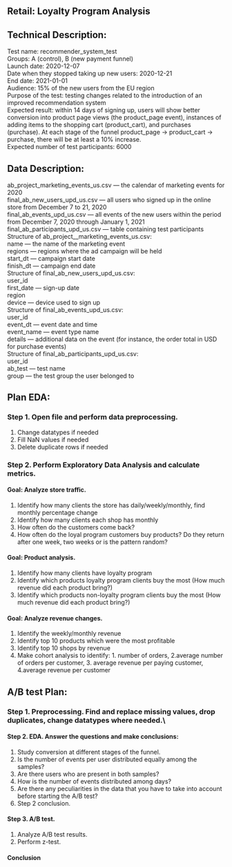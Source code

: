 ## Retail: Loyalty Program Analysis

## Technical Description:
Test name: recommender_system_test<br>
Groups: А (control), B (new payment funnel)<br>
Launch date: 2020-12-07<br>
Date when they stopped taking up new users: 2020-12-21<br>
End date: 2021-01-01<br>
Audience: 15% of the new users from the EU region<br>
Purpose of the test: testing changes related to the introduction of an improved recommendation system<br>
Expected result: within 14 days of signing up, users will show better conversion into product page views (the product_page event), instances of adding items to the shopping cart (product_cart), and purchases (purchase). At each stage of the funnel product_page → product_cart → purchase, there will be at least a 10% increase.<br>
Expected number of test participants: 6000<br>


## Data Description:
ab_project_marketing_events_us.csv — the calendar of marketing events for 2020<br>
final_ab_new_users_upd_us.csv — all users who signed up in the online store from December 7 to 21, 2020<br>
final_ab_events_upd_us.csv — all events of the new users within the period from December 7, 2020 through January 1, 2021<br>
final_ab_participants_upd_us.csv — table containing test participants<br>
Structure of ab_project__marketing_events_us.csv:<br>
name — the name of the marketing event<br>
regions — regions where the ad campaign will be held<br>
start_dt — campaign start date<br>
finish_dt — campaign end date<br>
Structure of final_ab_new_users_upd_us.csv:<br>
user_id<br>
first_date — sign-up date<br>
region<br>
device — device used to sign up<br>
Structure of final_ab_events_upd_us.csv:<br>
user_id<br>
event_dt — event date and time<br>
event_name — event type name<br>
details — additional data on the event (for instance, the order total in USD for purchase events)<br>
Structure of final_ab_participants_upd_us.csv:<br>
user_id<br>
ab_test — test name<br>
group — the test group the user belonged to<br>


## Plan EDA:

### Step 1. Open file and perform data preprocessing.

1. Change datatypes if needed
2. Fill NaN values if needed
3. Delete duplicate rows if needed

### Step 2. Perform Exploratory Data Analysis and calculate metrics.

#### Goal: Analyze store traffic.

1. Identify how many clients the store has daily/weekly/monthly, find monthly percentage change
2. Identify how many clients each shop has monthly
3. How often do the customers come back?
4. How often do the loyal program customers buy products? Do they return after one week, two weeks or is the pattern random?

#### Goal: Product analysis.

1. Identify how many clients have loyalty program
2. Identify which products loyalty program clients buy the most (How much revenue did each product bring?)
3. Identify which products non-loyalty program clients buy the most (How much revenue did each product bring?)

#### Goal: Analyze revenue changes.

1. Identify the weekly/monthly revenue
2. Identify top 10 products which were the most profitable
3. Identify top 10 shops by revenue
4. Make cohort analysis to identify: 1. number of orders, 2.average number of orders per customer, 3. average revenue per paying customer, 4.average revenue per customer


## A/B test Plan:

### Step 1. Preprocessing. Find and replace missing values, drop duplicates, change datatypes where needed.\
#### Step 2. EDA. Answer the questions and make conclusions:
1. Study conversion at different stages of the funnel.
2. Is the number of events per user distributed equally among the samples?
3. Are there users who are present in both samples?
4. How is the number of events distributed among days?
5. Are there any peculiarities in the data that you have to take into account before starting the A/B test?
6. Step 2 conclusion.
#### Step 3. A/B test. 
1. Analyze A/B test results.
2. Perform z-test. 
#### Conclusion

